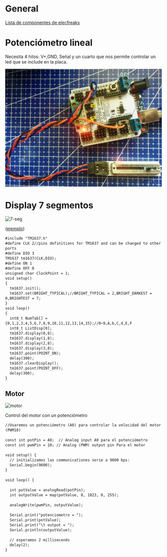 # General

[Lista de componentes de elecfreaks](http://www.elecfreaks.com/wiki/index.php?title=Catalog_category)

# Potenciómetro lineal

Necesita 4 hilos: V+,GND, Señal y un cuarto que nos permite controlar un led que se include en la placa.

![IMG_20160702_135919.jpg](./images/IMG_20160702_135919.jpg)

# Display 7 segmentos



![7-seg](http://www.elecfreaks.com/wiki/images/4/4f/Segment-1.jpg)

([ejemplo](http://elecfreaks.com/estore/download/EF4056-Paintcode.zip))


    #include "TM1637.h"
    #define CLK 2//pins definitions for TM1637 and can be changed to other ports       
    #define DIO 3
    TM1637 tm1637(CLK,DIO);
    #define ON 1
    #define OFF 0
    unsigned char ClockPoint = 1;
    void setup()
    {
      tm1637.init();
      tm1637.set(BRIGHT_TYPICAL);//BRIGHT_TYPICAL = 2,BRIGHT_DARKEST = 0,BRIGHTEST = 7;
    }
    void loop()
    {
      int8_t NumTab[] = {0,1,2,3,4,5,6,7,8,9,10,11,12,13,14,15};//0~9,A,b,C,d,E,F
      int8_t ListDisp[0];
      tm1637.display(0,8);
      tm1637.display(1,8);
      tm1637.display(2,8);
      tm1637.display(3,8);
      tm1637.point(POINT_ON);
      delay(300);
      tm1637.clearDisplay();
      tm1637.point(POINT_OFF);
      delay(300);
    }

## Motor

![motor](http://www.elecfreaks.com/estore/media/catalog/product/cache/1/image/800x800/9df78eab33525d08d6e5fb8d27136e95/o/c/octopus-motor-brick1-1.png)

Control del motor con un potenciómetro


    //Usaremos un potenciómetro (A0) para controlar la velocidad del motor (PWM10)
    
    const int potPin = A0;  // Analog input A0 para el potenciómetro
    const int pwmPin = 10; // Analog (PWM) output pin Para el motor

    void setup() {
      // initializamos las communicationes serie a 9600 bps:
      Serial.begin(9600);
    }

    void loop() {

      int potValue = analogRead(potPin);
      int outputValue = map(potValue, 0, 1023, 0, 255);

      analogWrite(pwmPin, outputValue);

      Serial.print("potenciometro = ");
      Serial.print(potValue);
      Serial.print("\t output = ");
      Serial.println(outputValue);

      // esperamos 2 milliseconds
      delay(2);
    }
